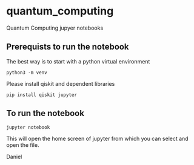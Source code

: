 # quantum_computing
Quantum Computing jupyer notebooks



## Prerequists to run the notebook

The best way is to start with a python virtual environment

```
python3 -m venv
```

Please install qiskit and dependent libraries

```
pip install qiskit jupyter
```

## To run the notebook

```
jupyter notebook
```

This will open the home screen of jupyter from which you can select and open the file.


Daniel
